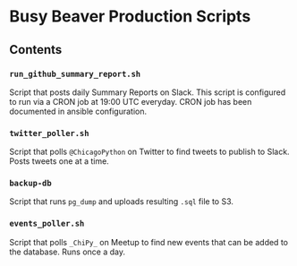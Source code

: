 # Busy Beaver Production Scripts

## Contents

### `run_github_summary_report.sh`

Script that posts daily Summary Reports on Slack. This script is configured to run via a CRON job at 19:00 UTC everyday. CRON job has been documented in ansible configuration.

### `twitter_poller.sh`

Script that polls `@ChicagoPython` on Twitter to find tweets to publish to Slack. Posts tweets one at a time.

### `backup-db`

Script that runs `pg_dump` and uploads resulting `.sql` file to S3.

### `events_poller.sh`

Script that polls `_ChiPy_` on Meetup to find new events that can be added to the database. Runs once a day.
